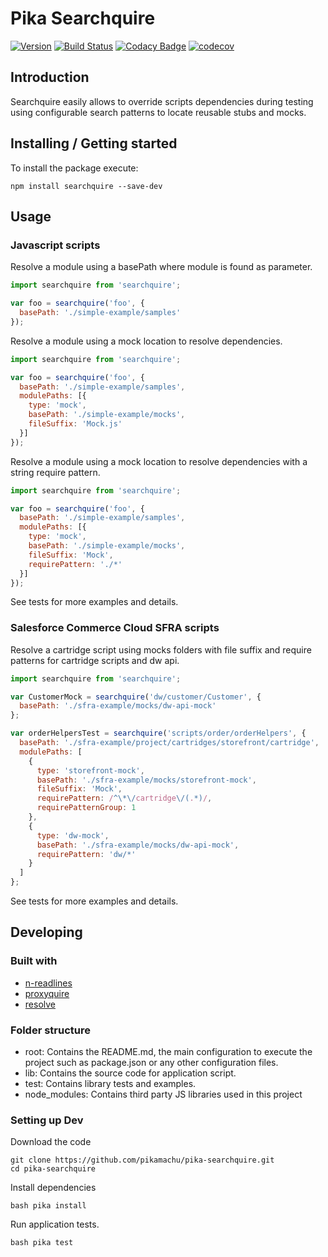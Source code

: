 # Pika Searchquire

[![Version](https://img.shields.io/npm/v/searchquire.svg)](https://npmjs.org/package/searchquire)
[![Build Status](https://img.shields.io/travis/pikamachu/pika-searchquire/master.svg)](https://travis-ci.org/pikamachu/pika-searchquire)
[![Codacy Badge](https://api.codacy.com/project/badge/Grade/7a5d465f487e4f55a8e50e8201cc69b1)](https://www.codacy.com/project/antonio.marin.jimenez/pika-searchquire/dashboard?utm_source=github.com&amp;utm_medium=referral&amp;utm_content=pikamachu/pika-searchquire&amp;utm_campaign=Badge_Grade_Dashboard)
[![codecov](https://codecov.io/gh/pikamachu/pika-searchquire/branch/master/graph/badge.svg)](https://codecov.io/gh/pikamachu/pika-searchquire)

## Introduction

Searchquire easily allows to override scripts dependencies during testing using configurable search patterns to locate reusable stubs and mocks.

## Installing / Getting started

To install the package execute:

```shell
npm install searchquire --save-dev
```

## Usage

### Javascript scripts

Resolve a module using a basePath where module is found as parameter.

```js
import searchquire from 'searchquire';

var foo = searchquire('foo', {
  basePath: './simple-example/samples'
});
```

Resolve a module using a mock location to resolve dependencies.

```js
import searchquire from 'searchquire';

var foo = searchquire('foo', {
  basePath: './simple-example/samples',
  modulePaths: [{
    type: 'mock',
    basePath: './simple-example/mocks',
    fileSuffix: 'Mock.js'
  }]
});
```

Resolve a module using a mock location to resolve dependencies with a string require pattern.

```js
import searchquire from 'searchquire';

var foo = searchquire('foo', {
  basePath: './simple-example/samples',
  modulePaths: [{
    type: 'mock',
    basePath: './simple-example/mocks',
    fileSuffix: 'Mock',
    requirePattern: './*'
  }]
});
```

See tests for more examples and details.

### Salesforce Commerce Cloud SFRA scripts

Resolve a cartridge script using mocks folders with file suffix and require patterns for cartridge scripts and dw api.

```js
import searchquire from 'searchquire';

var CustomerMock = searchquire('dw/customer/Customer', {
  basePath: './sfra-example/mocks/dw-api-mock'
};

var orderHelpersTest = searchquire('scripts/order/orderHelpers', {
  basePath: './sfra-example/project/cartridges/storefront/cartridge',
  modulePaths: [
    {
      type: 'storefront-mock',
      basePath: './sfra-example/mocks/storefront-mock',
      fileSuffix: 'Mock',
      requirePattern: /^\*\/cartridge\/(.*)/,
      requirePatternGroup: 1
    },
    {
      type: 'dw-mock',
      basePath: './sfra-example/mocks/dw-api-mock',
      requirePattern: 'dw/*'
    }
  ]
};
```

See tests for more examples and details.

## Developing

### Built with

* [n-readlines](https://github.com/nacholibre/node-readlines)
* [proxyquire](https://github.com/thlorenz/proxyquire)
* [resolve](https://github.com/browserify/resolve)

### Folder structure

* root: Contains the README.md, the main configuration to execute the project such as package.json or any other configuration files.
* lib: Contains the source code for application script.
* test: Contains library tests and examples.
* node_modules: Contains third party JS libraries used in this project

### Setting up Dev

Download the code

```shell
git clone https://github.com/pikamachu/pika-searchquire.git
cd pika-searchquire
```

Install dependencies

```shell
bash pika install
```

Run application tests.

```shell
bash pika test
```
